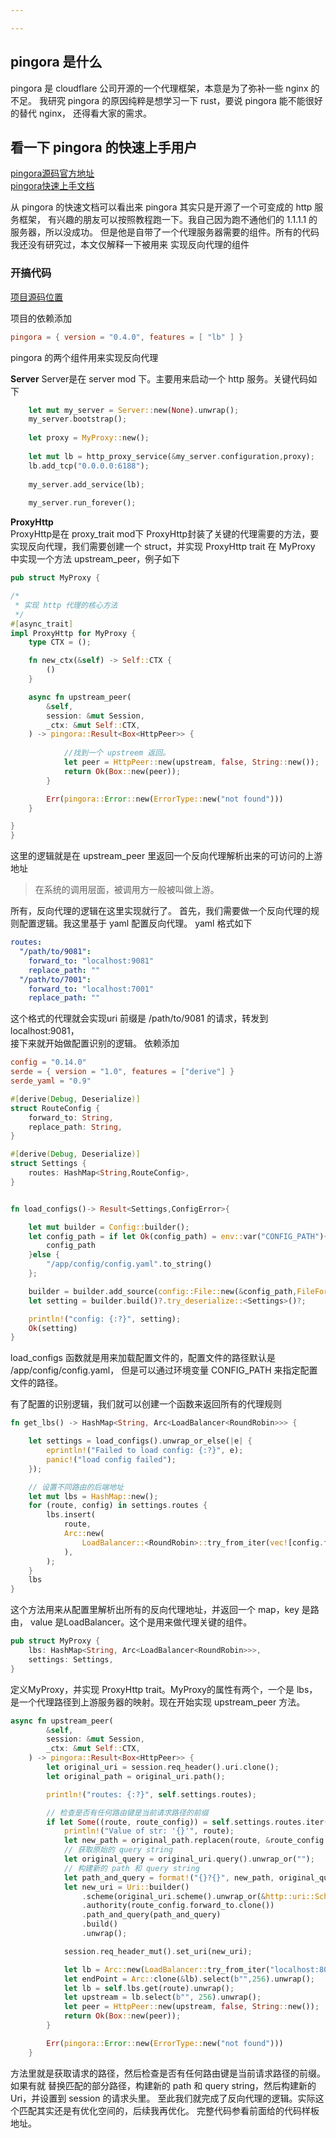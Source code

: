 ```yaml
---

---
```


## pingora 是什么
pingora 是 cloudflare 公司开源的一个代理框架，本意是为了弥补一些 nginx 的不足。
我研究 pingora 的原因纯粹是想学习一下 rust，要说 pingora 能不能很好的替代 nginx，
还得看大家的需求。

## 看一下 pingora 的快速上手用户
[pingora源码官方地址](https://github.com/cloudflare/pingora)  
[pingora快速上手文档](https://github.com/cloudflare/pingora/blob/main/docs/quick_start.md)

从 pingora 的快速文档可以看出来 pingora 其实只是开源了一个可变成的 http 服务框架，
有兴趣的朋友可以按照教程跑一下。我自己因为跑不通他们的 1.1.1.1 的服务器，所以没成功。
但是他是自带了一个代理服务器需要的组件。所有的代码我还没有研究过，本文仅解释一下被用来
实现反向代理的组件

### 开搞代码
[项目源码位置](https://github.com/xiaoyuzhzh/gateway)  

项目的依赖添加  
```toml
pingora = { version = "0.4.0", features = [ "lb" ] }
```  
pingora 的两个组件用来实现反向代理  

**Server**
Server是在 server mod 下。主要用来启动一个 http 服务。关键代码如下
```rust
    let mut my_server = Server::new(None).unwrap();
    my_server.bootstrap();
    
    let proxy = MyProxy::new();
    
    let mut lb = http_proxy_service(&my_server.configuration,proxy);
    lb.add_tcp("0.0.0.0:6188");
    
    my_server.add_service(lb);
    
    my_server.run_forever();
```

**ProxyHttp**  
ProxyHttp是在 proxy_trait mod下
ProxyHttp封装了关键的代理需要的方法，要实现反向代理，我们需要创建一个 struct，并实现 ProxyHttp trait
在 MyProxy 中实现一个方法 upstream_peer，例子如下
```rust
pub struct MyProxy {

/*
 * 实现 http 代理的核心方法
 */
#[async_trait]
impl ProxyHttp for MyProxy {
    type CTX = ();

    fn new_ctx(&self) -> Self::CTX {
        ()
    }

    async fn upstream_peer(
        &self,
        session: &mut Session,
        _ctx: &mut Self::CTX,
    ) -> pingora::Result<Box<HttpPeer>> {
    
            //找到一个 upstreem 返回。
            let peer = HttpPeer::new(upstream, false, String::new());
            return Ok(Box::new(peer));
        }

        Err(pingora::Error::new(ErrorType::new("not found")))
    }

}
}
```
这里的逻辑就是在 upstream_peer 里返回一个反向代理解析出来的可访问的上游地址
> 在系统的调用层面，被调用方一般被叫做上游。

所有，反向代理的逻辑在这里实现就行了。
首先，我们需要做一个反向代理的规则配置逻辑。我这里基于 yaml 配置反向代理。
yaml 格式如下
```yaml
routes:
  "/path/to/9081": 
    forward_to: "localhost:9081"
    replace_path: ""
  "/path/to/7001": 
    forward_to: "localhost:7001"
    replace_path: ""

```
这个格式的代理就会实现uri 前缀是 /path/to/9081 的请求，转发到 localhost:9081，  
接下来就开始做配置识别的逻辑。
依赖添加
```toml
config = "0.14.0"
serde = { version = "1.0", features = ["derive"] }
serde_yaml = "0.9"
```
```rust
#[derive(Debug, Deserialize)]
struct RouteConfig {
    forward_to: String,
    replace_path: String,
}

#[derive(Debug, Deserialize)]
struct Settings {
    routes: HashMap<String,RouteConfig>,
}


fn load_configs()-> Result<Settings,ConfigError>{

    let mut builder = Config::builder();
    let config_path = if let Ok(config_path) = env::var("CONFIG_PATH"){
        config_path
    }else {
        "/app/config/config.yaml".to_string()
    };

    builder = builder.add_source(config::File::new(&config_path,FileFormat::Yaml));
    let setting = builder.build()?.try_deserialize::<Settings>()?;

    println!("config: {:?}", setting);
    Ok(setting)
}
```
load_configs 函数就是用来加载配置文件的，配置文件的路径默认是 /app/config/config.yaml，
但是可以通过环境变量 CONFIG_PATH 来指定配置文件的路径。

有了配置的识别逻辑，我们就可以创建一个函数来返回所有的代理规则
```rust
fn get_lbs() -> HashMap<String, Arc<LoadBalancer<RoundRobin>>> {

    let settings = load_configs().unwrap_or_else(|e| {
        eprintln!("Failed to load config: {:?}", e);
        panic!("load config failed");
    });

    // 设置不同路由的后端地址
    let mut lbs = HashMap::new();
    for (route, config) in settings.routes {
        lbs.insert(
            route,
            Arc::new(
                LoadBalancer::<RoundRobin>::try_from_iter(vec![config.forward_to]).unwrap(),
            ),
        );
    }
    lbs
}
```
这个方法用来从配置里解析出所有的反向代理地址，并返回一个 map，key 是路由，
value 是LoadBalancer。这个是用来做代理关键的组件。
```rust
pub struct MyProxy {
    lbs: HashMap<String, Arc<LoadBalancer<RoundRobin>>>,
    settings: Settings,
}
```
定义MyProxy，并实现 ProxyHttp trait。MyProxy的属性有两个，一个是 lbs，
是一个代理路径到上游服务器的映射。现在开始实现 upstream_peer 方法。
```rust
async fn upstream_peer(
        &self,
        session: &mut Session,
        _ctx: &mut Self::CTX,
    ) -> pingora::Result<Box<HttpPeer>> {
        let original_uri = session.req_header().uri.clone();
        let original_path = original_uri.path();

        println!("routes: {:?}", self.settings.routes);

        // 检查是否有任何路由键是当前请求路径的前缀
        if let Some((route, route_config)) = self.settings.routes.iter().find(|(key, _)| original_path.starts_with(&**key)) {
            println!("Value of str: '{}'", route);
            let new_path = original_path.replacen(route, &route_config.replace_path, 1); // 替换匹配的部分路径
            // 获取原始的 query string
            let original_query = original_uri.query().unwrap_or("");
            // 构建新的 path 和 query string
            let path_and_query = format!("{}?{}", new_path, original_query);
            let new_uri = Uri::builder()
                .scheme(original_uri.scheme().unwrap_or(&http::uri::Scheme::HTTP).as_str())
                .authority(route_config.forward_to.clone())
                .path_and_query(path_and_query)
                .build()
                .unwrap();

            session.req_header_mut().set_uri(new_uri);

            let lb = Arc::new(LoadBalancer::try_from_iter("localhost:8080"));
            let endPoint = Arc::clone(&lb).select(b"",256).unwrap();
            let lb = self.lbs.get(route).unwrap();
            let upstream = lb.select(b"", 256).unwrap();
            let peer = HttpPeer::new(upstream, false, String::new());
            return Ok(Box::new(peer));
        }

        Err(pingora::Error::new(ErrorType::new("not found")))
    }
```
方法里就是获取请求的路径，然后检查是否有任何路由键是当前请求路径的前缀。如果有就
替换匹配的部分路径，构建新的 path 和 query string，然后构建新的 Uri，并设置到
session 的请求头里。
至此我们就完成了反向代理的逻辑。实际这个匹配其实还是有优化空间的，后续我再优化。
完整代码参看前面给的代码样板地址。

